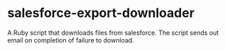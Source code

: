 salesforce-export-downloader
============================

A Ruby script that downloads files from salesforce. The script sends out email on completion of failure to download.

